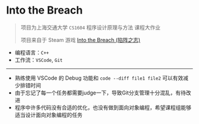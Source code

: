 # Into the Breach
> 项目为上海交通大学 `CS1604` 程序设计原理与方法 课程大作业
> 
> 项目来自于 Steam 游戏 [Into the Breach (陷阵之志)](https://store.steampowered.com/app/590380/Into_the_Breach/)

- 编程语言：`C++`
- 工作流：`VSCode`, `Git`

---

- 熟练使用 VSCode 的 Debug 功能和 `code --diff file1 file2` 可以有效减少排错时间
- 由于忘记了每一个任务都需要judge一下，导致Git分支管理十分混乱，有待改进
- 程序中许多代码没有合适的优化，也没有做到面向对象编程，希望课程组能够适当设计面向对象编程的任务
